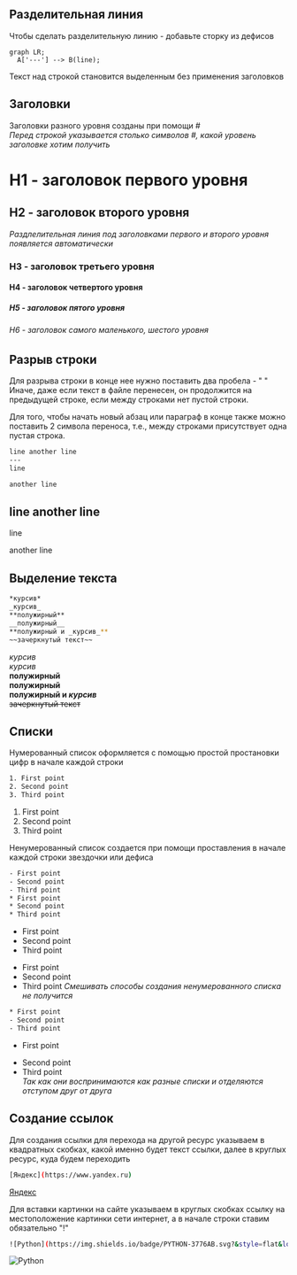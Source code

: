 Разделительная линия
---
Чтобы сделать разделительную линию - добавьте сторку из дефисов
```mermaid
graph LR;
  A['---'] --> B(line);
```
Текст над строкой становится выделенным без применения заголовков

Заголовки
---
Заголовки разного уровня созданы при помощи #  
*Перед строкой указывается столько символов #, какой уровень заголовке хотим получить*
# H1 - заголовок первого уровня
## H2 - заголовок второго уровня  
*Раздлелительная линия под заголовками первого и второго уровня появляется автоматически*
### H3 - заголовок третьего уровня
#### H4 - заголовок четвертого уровня
##### H5 - заголовок пятого уровня
###### H6 - заголовок самого маленького, шестого уровня

Разрыв строки
---
Для разрыва строки в конце нее нужно поставить два пробела - "  "
Иначе, даже если текст в файле перенесен, он продолжится на предыдущей строке, если между строками нет пустой строки.

Для того, чтобы начать новый абзац или параграф в конце также можно поставить 2 символа переноса, т.е., между строками присутствует одна пустая строка.

```bash
line another line
---
line

another line
```

line another line
---
line

another line

Выделение текста
---
```bash
*курсив*
_курсив_
**полужирный**
__полужирный__
**полужирный и _курсив_**
~~зачеркнутый текст~~
```

*курсив*  
_курсив_  
**полужирный**  
__полужирный__  
**полужирный и _курсив_**  
~~зачеркнутый текст~~  

Списки
---
Нумерованный список оформляется с помощью простой простановки цифр в начале каждой строки
```bash
1. First point
2. Second point
3. Third point
```
1. First point
2. Second point
3. Third point

Ненумерованный список создается при помощи проставления в начале каждой строки звездочки или дефиса
```bash
- First point
- Second point
- Third point
* First point
* Second point
* Third point
```
- First point
- Second point
- Third point
* First point
* Second point
* Third point
*Смешивать способы создания ненумерованного списка не получится*
```bash
* First point
- Second point
- Third point
```
* First point
- Second point
- Third point  
*Так как они воспринимаются как разные списки и отделяются отступом друг от друга*

Создание ссылок
---
Для создания ссылки для перехода на другой ресурс указываем в квадратных скобках, какой именно будет текст ссылки, далее в круглых ресурс, куда будем переходить
```bash
[Яндекс](https://www.yandex.ru)
```
[Яндекс](https://www.yandex.ru)

Для вставки картинки на сайте указываем в круглых скобках ссылку на местоположение картинки  сети интернет, а в начале строки ставим обязательно "!"
```bash
![Python](https://img.shields.io/badge/PYTHON-3776AB.svg?&style=flat&logo=python&logoColor=white)
```
![Python](https://img.shields.io/badge/PYTHON-3776AB.svg?&style=flat&logo=python&logoColor=white)
